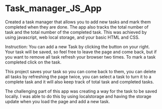 # Task_manager_JS_App

Created a task manager that allows you to add new tasks and mark them completed when they are done. The app also tracks the total number of task and the total number of the completed task. This was achieved by using javascript, web local storage, and your basic HTML and CSS.

Instruction:
You can add a new Task by clicking the button on your right. Your task will be saved, so feel free to leave the page and come back, but if you want to remove all task refresh your browser two times. To mark a task completed click on the task.

This project saves your task so you can come back to them, you can delete all tasks by refreshing the page twice, you can select a task to turn it to a complete task and it will also keep track of total task and completed tasks. 

The challenging part of this app was creating a way for the task to be saved locally. I was able to do this by using localstorage and having the storage update when you load the page and add a new task. 


  
